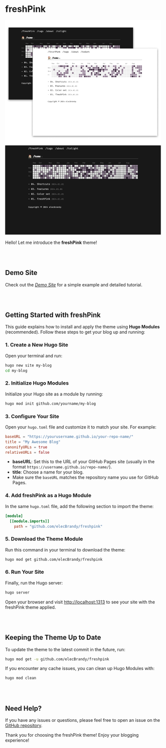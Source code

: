 # freshPink

![Thumbnail](https://raw.githubusercontent.com/elecBrandy/freshpink/main/images/tn.png)  
![Screenshot](https://raw.githubusercontent.com/elecBrandy/freshpink/main/images/screenshot.png)

Hello! Let me introduce the **freshPink** theme!

<br>
<br>

## Demo Site

Check out the [_Demo Site_](https://elecBrandy.github.io/freshpink/) for a simple example and detailed tutorial.

<br>
<br>

## Getting Started with freshPink

This guide explains how to install and apply the theme using **Hugo Modules** (recommended). Follow these steps to get your blog up and running:

### 1. Create a New Hugo Site

Open your terminal and run:

```bash
hugo new site my-blog
cd my-blog
```

### 2. Initialize Hugo Modules

Initialize your Hugo site as a module by running:

```bash
hugo mod init github.com/yourname/my-blog
```

### 3. Configure Your Site

Open your `hugo.toml` file and customize it to match your site. For example:

```toml
baseURL = "https://yourusername.github.io/your-repo-name/"
title = "My Awesome Blog"
canonifyURLs = true
relativeURLs = false
```

- **baseURL**: Set this to the URL of your GitHub Pages site (usually in the format `https://username.github.io/repo-name/`).
- **title**: Choose a name for your blog.
- Make sure the `baseURL` matches the repository name you use for GitHub Pages.

### 4. Add freshPink as a Hugo Module

In the same `hugo.toml` file, add the following section to import the theme:

```toml
[module]
  [[module.imports]]
    path = "github.com/elecBrandy/freshpink"
```

### 5. Download the Theme Module

Run this command in your terminal to download the theme:

```bash
hugo mod get github.com/elecBrandy/freshpink
```

### 6. Run Your Site

Finally, run the Hugo server:

```bash
hugo server
```

Open your browser and visit [http://localhost:1313](http://localhost:1313) to see your site with the freshPink theme applied.

<br>
<br>

## Keeping the Theme Up to Date

To update the theme to the latest commit in the future, run:

```bash
hugo mod get -u github.com/elecBrandy/freshpink
```

If you encounter any cache issues, you can clean up Hugo Modules with:

```bash
hugo mod clean
```

<br>
<br>

## Need Help?

If you have any issues or questions, please feel free to open an issue on the [GitHub repository](https://github.com/elecBrandy/freshpink/issues).

Thank you for choosing the freshPink theme! Enjoy your blogging experience!